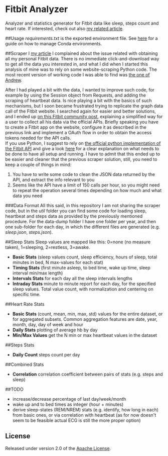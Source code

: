 # Fitbit Analyzer
Analyzer and statistics generator for Fitbit data like sleep, steps count and heart rate. If interested, check out also [my related article](https://medium.com/@5agado/a-quest-for-better-sleep-with-fitbit-data-analysis-5f10b3f548a#.inflxkcln).

##Usage
*requirements.txt* is the exported environment file. See [here](http://conda.pydata.org/docs/using/envs.html#share-an-environment) for a guide on how to manage Conda environments.

##Scraper
I [my article](https://medium.com/@5agado/a-quest-for-better-sleep-with-fitbit-data-analysis-5f10b3f548a#.xhzjsb6wz) I complained about the issue related with obtaining all my personal Fitbit data. There is no immediate click-and-download way to get all the data you interested in, and what I did when I started this analysis of mine was to rely on some website-scraping Python code. The most recent version of working code I was able to find was [the one of Andrew](https://github.com/andrewjw/python-fitbit). 

After I had played a bit with the data, I wanted to improve such code, for example by using the Session object from Requests, and adding the scraping of heartbeat data. Is nice playing a bit with the basics of such mechanisms, but I soon became frustrated trying to replicate the graph data call of the Fitbit website. I searched again for easier and better solutions, and I ended up [on this Fitbit community post](https://community.fitbit.com/t5/Web-API/Intraday-data-now-immediately-available-to-personal-apps/td-p/1014524), explaining a simplified way for a user to collect all his data via the official APIs. Briefly speaking you have to create a Fitbit app on the website, configure it as described in the previous link and implement a OAuth flow in order to obtain the access tokens needed for the API calls.  
If you use Python, I suggest to rely on [the official python implementation of the Fitbit API](http://python-fitbit.readthedocs.io/en/latest/index.html#fitbit.Fitbit.intraday_time_series) and give a look [here](http://blog.mr-but-dr.xyz/en/programming/fitbit-python-heartrate-howto/) for a clear explanation on what needs to be done to have all setup and running.
I have to admit that this ended up to be easier and cleaner that the previous scraper solution, still, you need to keep a couple of things in mind:

1. You have to write some code to clean the JSON data returned by the API, and extract the info relevant to you
2. Seems like the API have a limit of 150 calls per hour, so you might need to repeat the operation several times depending on how much and what data you need

###Data Format
All this said, in this repository I am not sharing the scraper code, but in the *util* folder you can find some code for loading sleep, heartbeat and steps data as provided by the previously mentioned procedure. 
For the data-dump folder I have one folder per year, and then one sub-folder for each day, in which the different files are generated (e.g. *sleep.json*, *steps.json*).

##Sleep Stats
Sleep values are mapped like this: 0=none (no measure taken), 1=sleeping, 2=restless, 3=awake.

* **Basic Stats** (sleep values count, sleep efficiency, hours of sleep, total minutes in bed, N max-values for each stat)
* **Timing Stats** (first minute asleep, to bed time, wake up time, sleep interval min/max length)
* **Intervals Stats** for each day all the sleep intervals lengths
* **Intraday Stats** minute to minute report for each day, for the specified sleep values. Total value count, with normalization and centering on specific time.


##Heart Rate Stats
* **Basic Stats** (count, mean, min, max, std) values for the entire dataset, or for aggregated subsets. Common aggregation features are date, year, month, day, day of week and hour  
* **Daily Stats** plotting of average hb by day
* **Min/Max Values** get the N min or max heartbeat values in the dataset

##Steps Stats
* **Daily Count** steps count per day

##Combined Stats
* **Correlation** correlation coefficient between pairs of stats (e.g. steps and sleep)

##TODO
* increase/decrease percentage of last day/week/month
* wake up and to bed times as integer (hour + minutes)
* derive sleep-states (REM/NREM) stats (e.g. identify, how long in each) from basic ones, or via correlation with heartbeat (as for now doesn't seem to be feasible actual ECG is still the more proper option)

## License

Released under version 2.0 of the [Apache License].

[Apache license]: http://www.apache.org/licenses/LICENSE-2.0
[my related article]: https://medium.com/@5agado/conversation-analyzer-baa80c566d7b#.w20u1gltf
